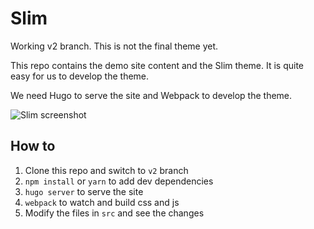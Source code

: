 # Slim

Working v2 branch. This is not the final theme yet.

This repo contains the demo site content and the Slim theme. It is quite easy for us to develop the theme.

We need Hugo to serve the site and Webpack to develop the theme.

![Slim screenshot](https://github.com/zhe/hugo-theme-slim/blob/v2/themes/slim/images/screenshot.png)

## How to

1. Clone this repo and switch to `v2` branch
1. `npm install` or `yarn` to add dev dependencies 
1. `hugo server` to serve the site
1. `webpack` to watch and build css and js
1. Modify the files in `src` and see the changes